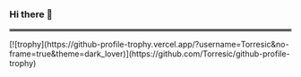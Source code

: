 ### Hi there 👋

<hr style="border:2px solid gray">

<div style="display: flex, align-items: center"> 
  [![trophy](https://github-profile-trophy.vercel.app/?username=Torresic&no-frame=true&theme=dark_lover)](https://github.com/Torresic/github-profile-trophy)
</div>

